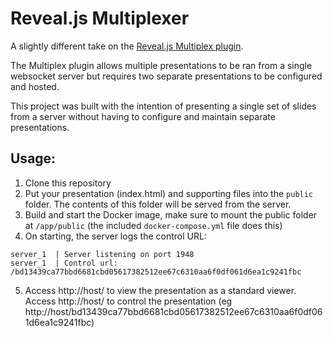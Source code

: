 # Reveal.js Multiplexer

A slightly different take on the [Reveal.js Multiplex plugin](https://github.com/hakimel/reveal.js#multiplexing).

The Multiplex plugin allows multiple presentations to be ran from a single websocket server but requires two separate presentations to be configured and hosted.

This project was built with the intention of presenting a single set of slides from a server without having to configure and maintain separate presentations.

## Usage:
1. Clone this repository
2. Put your presentation (index.html) and supporting files into the `public` folder. The contents of this folder will be served from the server.
3. Build and start the Docker image, make sure to mount the public folder at `/app/public` (the included `docker-compose.yml` file does this)
4. On starting, the server logs the control URL:
  ```
  server_1  | Server listening on port 1948
  server_1  | Control url: /bd13439ca77bbd6681cbd05617382512ee67c6310aa6f0df061d6ea1c9241fbc
  ```
5. Access http://host/ to view the presentation as a standard viewer. Access http://host/<control url> to control the presentation (eg http://host/bd13439ca77bbd6681cbd05617382512ee67c6310aa6f0df061d6ea1c9241fbc)
